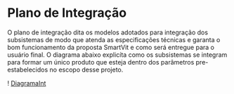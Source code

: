 # Plano de Integração
O plano de integração dita os modelos adotados para integração dos subsistemas de modo que atenda as especificações técnicas e garanta o bom funcionamento da proposta SmartVit e como será entregue para o usuário final. O diagrama abaixo explicíta como os subsistemas se integram para formar um único produto que esteja dentro dos parâmetros pre-estabelecidos no escopo desse projeto. 

! [DiagramaInt](Diagramadeintegracao.png "Diagrama de integração dos substemas SmartVit")